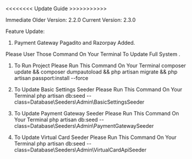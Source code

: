 <<<<<<<< Update Guide >>>>>>>>>>>

Immediate Older Version: 2.2.0
Current Version: 2.3.0

Feature Update:
1. Payment Gateway Pagadito and Razorpay Added.




Please User Those Command On Your Terminal To Update Full System
.
1. To Run Project Please Run This Command On Your Terminal
    composer update && composer dumpautoload  && php artisan migrate && php artisan passport:install --force

2. To Update Basic Settings Seeder Please Run This Command On Your Terminal
    php artisan db:seed --class=Database\\Seeders\\Admin\\BasicSettingsSeeder


3. To Update Payment Gateway Seeder Please Run This Command On Your Terminal
    php artisan db:seed --class=Database\\Seeders\\Admin\\PaymentGatewaySeeder

4. To Update Virtual Card Seeder Please Run This Command On Your Terminal
    php artisan db:seed --class=Database\\Seeders\\Admin\\VirtualCardApiSeeder
